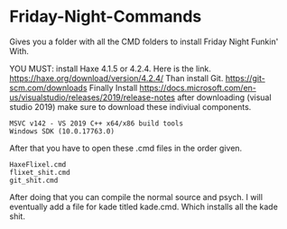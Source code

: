 # Friday-Night-Commands
Gives you a folder with all the CMD folders to install Friday Night Funkin' With.

YOU MUST:
install Haxe 4.1.5 or 4.2.4. Here is the link. https://haxe.org/download/version/4.2.4/
Than install Git. https://git-scm.com/downloads
Finally Install https://docs.microsoft.com/en-us/visualstudio/releases/2019/release-notes after downloading (visual studio 2019) make sure to download these indiviual components.
```
MSVC v142 - VS 2019 C++ x64/x86 build tools
Windows SDK (10.0.17763.0) 
```
After that you have to open these .cmd files in the order given.
```
HaxeFlixel.cmd
flixet_shit.cmd
git_shit.cmd
```
After doing that you can compile the normal source and psych. I will eventually add a file for kade titled kade.cmd. Which installs all the kade shit.
